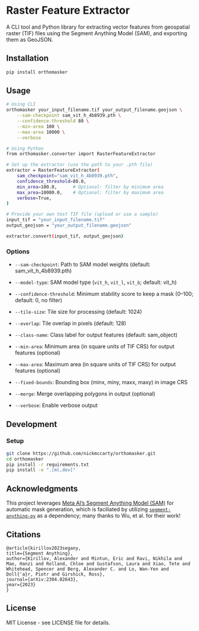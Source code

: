 # Raster Feature Extractor

A CLI tool and Python library for extracting vector features from geospatial raster (TIF) files using the Segment Anything Model (SAM), and exporting them as GeoJSON.

## Installation

```bash
pip install orthomasker
```

## Usage

```bash
# Using CLI
orthomasker your_input_filename.tif your_output_filename.geojson \
    --sam-checkpoint sam_vit_h_4b8939.pth \
    --confidence-threshold 80 \
    --min-area 100 \
    --max-area 10000 \
    --verbose

# Using Python
from orthomasker.converter import RasterFeatureExtractor

# Set up the extractor (use the path to your .pth file)
extractor = RasterFeatureExtractor(
    sam_checkpoint="sam_vit_h_4b8939.pth",
    confidence_threshold=80.0,
    min_area=100.0,      # Optional: filter by minimum area
    max_area=10000.0,    # Optional: filter by maximum area
    verbose=True,
)

# Provide your own test TIF file (upload or use a sample)
input_tif = "your_input_filename.tif"
output_geojson = "your_output_filename.geojson"

extractor.convert(input_tif, output_geojson)
```

### Options

- `--sam-checkpoint`: Path to SAM model weights (default: sam_vit_h_4b8939.pth)

- `--model-type`: SAM model type (`vit_h`, `vit_l`, `vit_b`; default: vit_h)

- `--confidence-threshold`: Minimum stability score to keep a mask (0–100; default: 0, no filter)

- `--tile-size`: Tile size for processing (default: 1024)

- `--overlap`: Tile overlap in pixels (default: 128)

- `--class-name`: Class label for output features (default: sam_object)

- `--min-area`: Minimum area (in square units of TIF CRS) for output features (optional)

- `--max-area`: Maximum area (in square units of TIF CRS) for output features (optional)

- `--fixed-bounds`: Bounding box (minx, miny, maxx, maxy) in image CRS

- `--merge`: Merge overlapping polygons in output (optional)

- `--verbose`: Enable verbose output

## Development

### Setup

```bash
git clone https://github.com/nickmccarty/orthomasker.git
cd orthomasker
pip install -r requirements.txt
pip install -e ".[ml,dev]"
```

## Acknowledgments

This project leverages [Meta AI’s Segment Anything Model (SAM)](https://github.com/facebookresearch/segment-anything) for automatic mask generation, which is faciliated by utilizing [`segment-anything-py`](https://pypi.org/project/segment-anything-py/) as a dependency; many thanks to Wu, et al. for their work!

## Citations

```
@article{kirillov2023segany,
title={Segment Anything},
author={Kirillov, Alexander and Mintun, Eric and Ravi, Nikhila and Mao, Hanzi and Rolland, Chloe and Gustafson, Laura and Xiao, Tete and Whitehead, Spencer and Berg, Alexander C. and Lo, Wan-Yen and Doll{'a}r, Piotr and Girshick, Ross},
journal={arXiv:2304.02643},
year={2023}
}
```

## License

MIT License - see LICENSE file for details.
